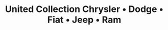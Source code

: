 ---
title: "United Collection Chrysler • Dodge • Fiat • Jeep • Ram"
url: /san-juan/united-collection-chrysler-dodge-fiat-jeep-ram/
shop: Autohaus
---
